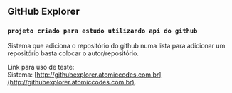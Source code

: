 ## GitHub Explorer


### `projeto criado para estudo utilizando api do github`

Sistema que adiciona o repositório do github numa lista
para adicionar um repositório basta colocar o autor/repositório.

Link para uso de teste:<br />
Sistema: [http://githubexplorer.atomiccodes.com.br](http://githubexplorer.atomiccodes.com.br).


